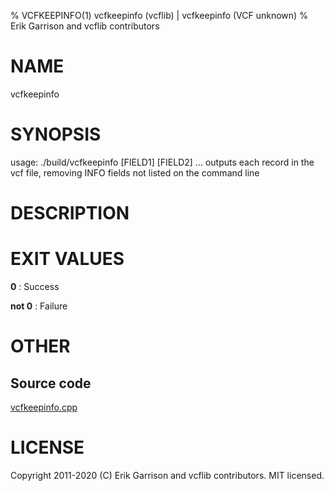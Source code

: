 % VCFKEEPINFO(1) vcfkeepinfo (vcflib) | vcfkeepinfo (VCF unknown)
% Erik Garrison and vcflib contributors

# NAME

vcfkeepinfo

# SYNOPSIS

usage: ./build/vcfkeepinfo <vcf file> [FIELD1] [FIELD2] ... outputs each record in the vcf file, removing INFO fields not listed on the command line

# DESCRIPTION







# EXIT VALUES

**0**
: Success

**not 0**
: Failure

# OTHER

## Source code

[vcfkeepinfo.cpp](https://github.com/vcflib/vcflib/blob/master/src/vcfkeepinfo.cpp)

# LICENSE

Copyright 2011-2020 (C) Erik Garrison and vcflib contributors. MIT licensed.

<!--
  Created with ./scripts/bin2md.rb scripts/bin2md-template.erb
-->
